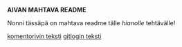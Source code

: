 **AIVAN MAHTAVA README**

Nonni tässäpä on mahtava readme tälle *hianolle* tehtävälle!

[komentorivin teksti](https://github.com/havemik/otm-harjoitustyo/blob/master/laskarit/komentorivi.txt)
[gitlogin teksti](https://github.com/havemik/otm-harjoitustyo/blob/master/laskarit/viikko1/gitlog.txt)
